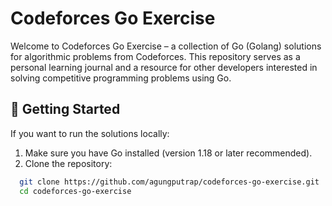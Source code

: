 # Codeforces Go Exercise

Welcome to Codeforces Go Exercise – a collection of Go (Golang) solutions for algorithmic problems from Codeforces. 
This repository serves as a personal learning journal and a resource for other developers interested in solving competitive programming problems using Go.

## 🚀 Getting Started

If you want to run the solutions locally:

1. Make sure you have Go installed (version 1.18 or later recommended).
2. Clone the repository:
 ```bash
   git clone https://github.com/agungputrap/codeforces-go-exercise.git
   cd codeforces-go-exercise
```